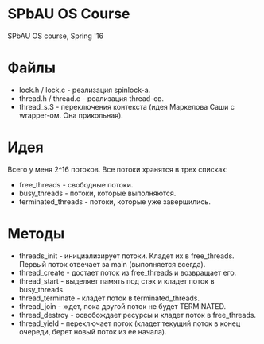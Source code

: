 # SPbAU OS Course
SPbAU OS course, Spring '16

# Файлы
* lock.h / lock.c - реализация spinlock-а.
* thread.h / thread.c - реализация thread-ов. 
* thread_s.S - переключения контекста (идея Маркелова Саши с wrapper-ом. Она прикольная).

# Идея
Всего у меня 2^16 потоков. 
Все потоки хранятся в трех списках:
* free_threads - свободные потоки.
* busy_threads - потоки, которые выполняются.
* terminated_threads - потоки, которые уже завершились.

# Методы
* threads_init - инициализирует потоки. Кладет их в free_threads. Первый поток отвечает за main (выполняется всегда).
* thread_create - достает поток из free_threads и возвращает его.
* thread_start - выделяет память под стэк и кладет поток в busy_threads.
* thread_terminate - кладет поток в terminated_threads.
* thread_join - ждет, пока другой поток не будет TERMINATED.
* thread_destroy - освобождает ресурсы и кладет поток в free_threads.
* thread_yield - переключает поток (кладет текущий поток в конец очереди, берет новый поток из ее начала).

